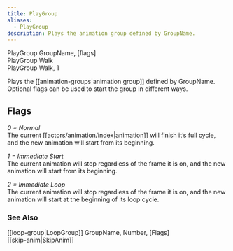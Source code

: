 ```yaml
---
title: PlayGroup
aliases:
  - PlayGroup
description: Plays the animation group defined by GroupName.
---
```

PlayGroup GroupName, \[flags\]  
PlayGroup Walk  
PlayGroup Walk, 1  

Plays the [[animation-groups|animation group]] defined by GroupName. Optional flags can be used to start the group in different ways.

## Flags
_0 = Normal_  
The current [[actors/animation/index|animation]] will finish it’s full cycle, and the new animation will start from its beginning.  

_1 = Immediate Start_  
The current animation will stop regardless of the frame it is on, and the new animation will start from its beginning.  

_2 = Immediate Loop_  
The current animation will stop regardless of the frame it is on, and the new animation will start at the beginning of its loop cycle.  

### See Also  
[[loop-group|LoopGroup]] GroupName, Number, \[Flags\]  
[[skip-anim|SkipAnim]]  
